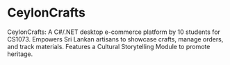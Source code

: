 # CeylonCrafts
CeylonCrafts: A C#/.NET desktop e-commerce platform by 10 students for CS1073. Empowers Sri Lankan artisans to showcase crafts, manage orders, and track materials. Features a Cultural Storytelling Module to promote heritage.
